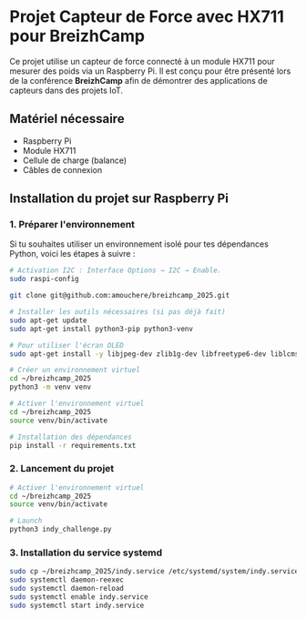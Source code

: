 # Projet Capteur de Force avec HX711 pour BreizhCamp

Ce projet utilise un capteur de force connecté à un module HX711 pour mesurer des poids via un Raspberry Pi. Il est conçu pour être présenté lors de la conférence **BreizhCamp** afin de démontrer des applications de capteurs dans des projets IoT.

## Matériel nécessaire

- Raspberry Pi
- Module HX711
- Cellule de charge (balance)
- Câbles de connexion

## Installation du projet sur Raspberry Pi

### 1. Préparer l'environnement

Si tu souhaites utiliser un environnement isolé pour tes dépendances Python, voici les étapes à suivre :

```bash
# Activation I2C : Interface Options → I2C → Enable.
sudo raspi-config

git clone git@github.com:amouchere/breizhcamp_2025.git

# Installer les outils nécessaires (si pas déjà fait)
sudo apt-get update
sudo apt-get install python3-pip python3-venv

# Pour utiliser l'écran OLED
sudo apt-get install -y libjpeg-dev zlib1g-dev libfreetype6-dev liblcms2-dev libopenjp2-7 libwebp-dev tk-dev python3-dev libtiff-dev

# Créer un environnement virtuel
cd ~/breizhcamp_2025
python3 -m venv venv

# Activer l'environnement virtuel
cd ~/breizhcamp_2025
source venv/bin/activate

# Installation des dépendances
pip install -r requirements.txt
```

### 2. Lancement du projet

```bash
# Activer l'environnement virtuel
cd ~/breizhcamp_2025
source venv/bin/activate

# Launch
python3 indy_challenge.py


```

### 3. Installation du service systemd

```bash
sudo cp ~/breizhcamp_2025/indy.service /etc/systemd/system/indy.service
sudo systemctl daemon-reexec
sudo systemctl daemon-reload
sudo systemctl enable indy.service
sudo systemctl start indy.service

```